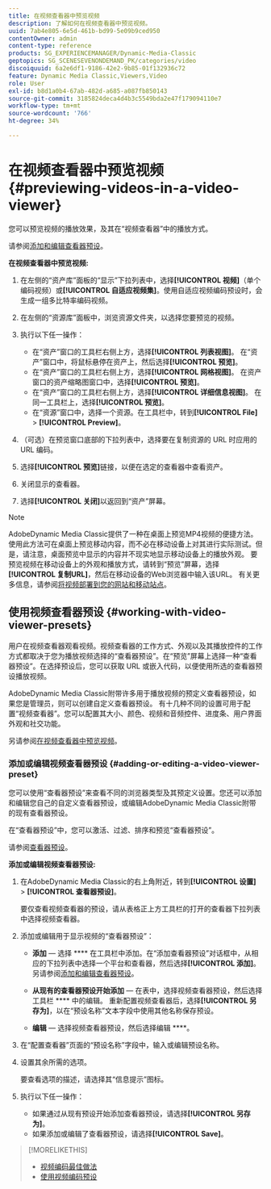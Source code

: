 ```yaml
---
title: 在视频查看器中预览视频
description: 了解如何在视频查看器中预览视频。
uuid: 7ab4e805-6e5d-461b-bd99-5e09b9ced950
contentOwner: admin
content-type: reference
products: SG_EXPERIENCEMANAGER/Dynamic-Media-Classic
geptopics: SG_SCENESEVENONDEMAND_PK/categories/video
discoiquuid: 6a2e6df1-9186-42e2-9b85-01f132936c72
feature: Dynamic Media Classic,Viewers,Video
role: User
exl-id: b8d1a0b4-67ab-482d-a685-a087fb850143
source-git-commit: 3185824deca4d4b3c5549bda2e47f179094110e7
workflow-type: tm+mt
source-wordcount: '766'
ht-degree: 34%

---
```


# 在视频查看器中预览视频{#previewing-videos-in-a-video-viewer}

您可以预览视频的播放效果，及其在“视频查看器”中的播放方式。

请参阅[添加和编辑查看器预设](application-setup.md#adding_and_editing_viewer_presets)。

**在视频查看器中预览视频:**

1. 在左侧的“资产库”面板的“显示”下拉列表中，选择&#x200B;**[!UICONTROL 视频]**（单个编码视频）或&#x200B;**[!UICONTROL 自适应视频集]**。使用自适应视频编码预设时，会生成一组多比特率编码视频。
1. 在左侧的“资源库”面板中，浏览资源文件夹，以选择您要预览的视频。
1. 执行以下任一操作：

   * 在“资产”窗口的工具栏右侧上方，选择&#x200B;**[!UICONTROL 列表视图]**。 在“资产”窗口中，将鼠标悬停在资产上，然后选择&#x200B;**[!UICONTROL 预览]**。
   * 在“资产”窗口的工具栏右侧上方，选择&#x200B;**[!UICONTROL 网格视图]**。 在资产窗口的资产缩略图窗口中，选择&#x200B;**[!UICONTROL 预览]**。
   * 在“资产”窗口的工具栏右侧上方，选择&#x200B;**[!UICONTROL 详细信息视图]**。 在同一工具栏上，选择&#x200B;**[!UICONTROL 预览]**。
   * 在“资源”窗口中，选择一个资源。在工具栏中，转到&#x200B;**[!UICONTROL File]** > **[!UICONTROL Preview]**。

1. （可选）在预览窗口底部的下拉列表中，选择要在复制资源的 URL 时应用的 URL 编码。
1. 选择&#x200B;**[!UICONTROL 预览]**&#x200B;链接，以便在选定的查看器中查看资产。
1. 关闭显示的查看器。
1. 选择&#x200B;**[!UICONTROL 关闭]**&#x200B;以返回到“资产”屏幕。

>[!NOTE]
>
>AdobeDynamic Media Classic提供了一种在桌面上预览MP4视频的便捷方法。 使用此方法可在桌面上预览移动内容，而不必在移动设备上对其进行实际测试。但是，请注意，桌面预览中显示的内容并不现实地显示移动设备上的播放外观。 要预览视频在移动设备上的外观和播放方式，请转到“预览”屏幕，选择&#x200B;**[!UICONTROL 复制URL]**，然后在移动设备的Web浏览器中输入该URL。 有关更多信息，请参阅[将视频部署到您的网站和移动站点](deploying-video-websites-mobile-sites.md#deploying_video_to_your_websites_and_mobile_sites)。

## 使用视频查看器预设 {#working-with-video-viewer-presets}

用户在视频查看器观看视频。视频查看器的工作方式、外观以及其播放控件的工作方式都取决于您为播放视频选择的“查看器预设”。在“预览”屏幕上选择一种“查看器预设”。在选择预设后，您可以获取 URL 或嵌入代码，以便使用所选的查看器预设播放视频。

AdobeDynamic Media Classic附带许多用于播放视频的预定义查看器预设，如果您是管理员，则可以创建自定义查看器预设。 有十几种不同的设置可用于配置“视频查看器”。您可以配置其大小、颜色、视频和音频控件、进度条、用户界面外观和社交功能。

另请参阅[在视频查看器中预览视频](previewing-videos-video-viewer.md#previewing_videos_in_a_video_viewer)。

### 添加或编辑视频查看器预设 {#adding-or-editing-a-video-viewer-preset}

您可以使用“查看器预设”来查看不同的浏览器类型及其预定义设置。您还可以添加和编辑您自己的自定义查看器预设，或编辑AdobeDynamic Media Classic附带的现有查看器预设。

在“查看器预设”中，您可以激活、过滤、排序和预览“查看器预设”。

请参阅[查看器预设](application-setup.md#viewer_presets)。

**添加或编辑视频查看器预设:**

1. 在AdobeDynamic Media Classic的右上角附近，转到&#x200B;**[!UICONTROL 设置]** > **[!UICONTROL 查看器预设]**。

   要仅查看视频查看器的预设，请从表格正上方工具栏的打开的查看器下拉列表中选择视频查看器。

1. 添加或编辑用于显示视频的“查看器预设”：

   * **添加**  — 选择 **** 在工具栏中添加。在“添加查看器预设”对话框中，从相应的下拉列表中选择一个平台和查看器，然后选择&#x200B;**[!UICONTROL 添加]**。
   另请参阅[添加和编辑查看器预设](application-setup.md#adding_and_editing_viewer_presets)。

   * **从现有的查看器预设开始添加**  — 在表中，选择视频查看器预设，然后选择工具栏 **** 中的编辑。
   重新配置视频查看器后，选择&#x200B;**[!UICONTROL 另存为]**，以在“预设名称”文本字段中使用其他名称保存预设。

   * **编辑**  — 选择视频查看器预设，然后选择编辑 ****。



1. 在“配置查看器”页面的“预设名称”字段中，输入或编辑预设名称。
1. 设置其余所需的选项。

   要查看选项的描述，请选择其“信息提示”图标。

1. 执行以下任一操作：

   * 如果通过从现有预设开始添加查看器预设，请选择&#x200B;**[!UICONTROL 另存为]**。
   * 如果添加或编辑了查看器预设，请选择&#x200B;**[!UICONTROL Save]**。

>[!MORELIKETHIS]
>
>* [视频编码最佳做法](uploading-encoding-videos.md#best_practices_for_video_encoding)
>* [使用视频编码预设](uploading-encoding-videos.md#working_with_video_encoding_presets)

